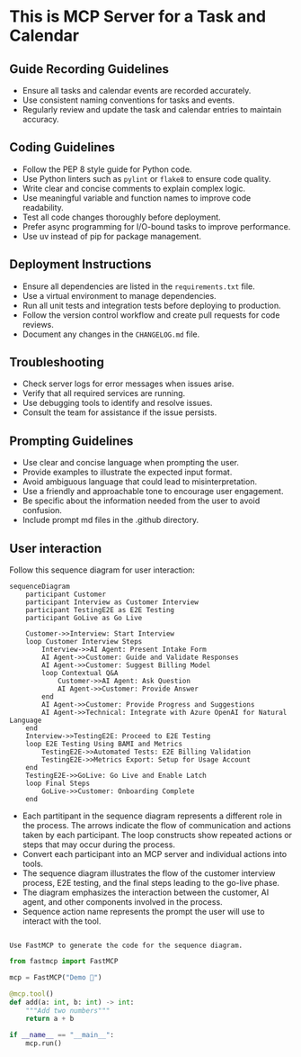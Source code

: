 # This is MCP Server for a Task and Calendar

## Guide Recording Guidelines
- Ensure all tasks and calendar events are recorded accurately.
- Use consistent naming conventions for tasks and events.
- Regularly review and update the task and calendar entries to maintain accuracy.

## Coding Guidelines
- Follow the PEP 8 style guide for Python code.
- Use Python linters such as `pylint` or `flake8` to ensure code quality.
- Write clear and concise comments to explain complex logic.
- Use meaningful variable and function names to improve code readability.
- Test all code changes thoroughly before deployment.
- Prefer async programming for I/O-bound tasks to improve performance.
- Use uv instead of pip for package management.

## Deployment Instructions
- Ensure all dependencies are listed in the `requirements.txt` file.
- Use a virtual environment to manage dependencies.
- Run all unit tests and integration tests before deploying to production.
- Follow the version control workflow and create pull requests for code reviews.
- Document any changes in the `CHANGELOG.md` file.

## Troubleshooting
- Check server logs for error messages when issues arise.
- Verify that all required services are running.
- Use debugging tools to identify and resolve issues.
- Consult the team for assistance if the issue persists.

## Prompting Guidelines
- Use clear and concise language when prompting the user.
- Provide examples to illustrate the expected input format.
- Avoid ambiguous language that could lead to misinterpretation.
- Use a friendly and approachable tone to encourage user engagement.
- Be specific about the information needed from the user to avoid confusion.
- Include prompt md files in the .github directory.

## User interaction

Follow this sequence diagram for user interaction:

```mermaid
sequenceDiagram
    participant Customer
    participant Interview as Customer Interview
    participant TestingE2E as E2E Testing
    participant GoLive as Go Live
 
    Customer->>Interview: Start Interview
    loop Customer Interview Steps
        Interview->>AI Agent: Present Intake Form
        AI Agent->>Customer: Guide and Validate Responses
        AI Agent->>Customer: Suggest Billing Model
        loop Contextual Q&A
            Customer->>AI Agent: Ask Question
            AI Agent->>Customer: Provide Answer
        end
        AI Agent->>Customer: Provide Progress and Suggestions
        AI Agent->>Technical: Integrate with Azure OpenAI for Natural Language
    end
    Interview->>TestingE2E: Proceed to E2E Testing
    loop E2E Testing Using BAMI and Metrics
        TestingE2E->>Automated Tests: E2E Billing Validation
        TestingE2E->>Metrics Export: Setup for Usage Account
    end
    TestingE2E->>GoLive: Go Live and Enable Latch
    loop Final Steps
        GoLive->>Customer: Onboarding Complete
    end
```

- Each partitipant in the sequence diagram represents a different role in the process. The arrows indicate the flow of communication and actions taken by each participant. The loop constructs show repeated actions or steps that may occur during the process.
- Convert each participant into an MCP server and individual actions into tools.
- The sequence diagram illustrates the flow of the customer interview process, E2E testing, and the final steps leading to the go-live phase.
- The diagram emphasizes the interaction between the customer, AI agent, and other components involved in the process.
- Sequence action name represents the prompt the user will use to interact with the tool.
```

Use FastMCP to generate the code for the sequence diagram.
```
```python
from fastmcp import FastMCP

mcp = FastMCP("Demo 🚀")

@mcp.tool()
def add(a: int, b: int) -> int:
    """Add two numbers"""
    return a + b

if __name__ == "__main__":
    mcp.run()
```
